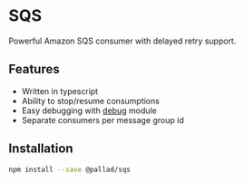 # SQS

Powerful Amazon SQS consumer with delayed retry support.

## Features
* Written in typescript
* Ability to stop/resume consumptions
* Easy debugging with [debug](https://www.npmjs.com/package/debug) module
* Separate consumers per message group id

## Installation
```bash
npm install --save @pallad/sqs
```
